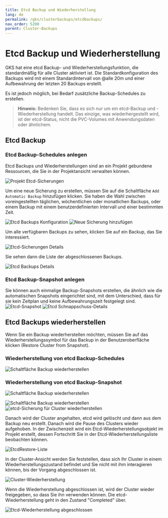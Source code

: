 ```yaml
---
title: Etcd Backup und Wiederherstellung
lang: de
permalink: /gks/clusterbackups/etcdbackups/
nav_order: 5200
parent: Cluster-Backups
---
```

<!-- LTeX:  language=de-DE -->

# Etcd Backup und Wiederherstellung

GKS hat eine etcd Backup- und Wiederherstellungsfunktion, die standardmäßig für alle Cluster aktiviert ist.
Die Standardkonfiguration des Backups wird mit einem Standardintervall von @alle 20m und einer Aufbewahrung der letzten 20 Backups erstellt.

Es ist jedoch möglich, bei Bedarf zusätzliche Backup-Schedules zu erstellen.

> **Hinweis:** Bedenken Sie, dass es sich *nur* um ein etcd-Backup und -Wiederherstellung handelt. Das einzige, was wiederhergestellt wird, ist der etcd-Status, nicht die PVC-Volumes mit Anwendungsdaten oder ähnlichem.

## Etcd Backup

### Etcd Backup-Schedules anlegen

Etcd Backups und Wiederherstellungen sind an ein Projekt gebundene Ressourcen, die Sie in der Projektansicht verwalten können.

![Projekt Etcd-Sicherungen](backup_1.png)

Um eine neue Sicherung zu erstellen, müssen Sie auf die Schaltfläche `Add Automatic Backup` hinzufügen klicken. Sie haben die Wahl zwischen voreingestellten täglichen, wöchentlichen oder monatlichen Backups, oder einem Backup mit einem benutzerdefinierten Intervall und einer bestimmten Zeit.

![Etcd Backups Konfiguration](backup_2.png)
![Neue Sicherung hinzufügen](backup_3.png)

Um alle verfügbaren Backups zu sehen, klicken Sie auf ein Backup, das Sie interessiert.

![Etcd-Sicherungen Details](backup_4.png)

Sie sehen dann die Liste der abgeschlossenen Backups.

![Etcd Backups Details](backup_5.png)

### Etcd Backup-Snapshot anlegen

Sie können auch einmalige Backup-Snapshots erstellen, die ähnlich wie die automatischen Snapshots eingerichtet sind, mit dem Unterschied, dass für sie kein Zeitplan und keine Aufbewahrungszeit festgelegt sind.
![Etcd-Snapshot](snapshot.png)
![Etcd Schnappschuss-Details](snapshot_details.png)

## Etcd Backups wiederherstellen

Wenn Sie ein Backup wiederherstellen möchten, müssen Sie auf das Wiederherstellungssymbol für das Backup in der Benutzeroberfläche klicken (Restore Cluster from Snapshot).

### Wiederherstellung von etcd Backup-Schedules

![Schaltfläche Backup wiederherstellen](backup_6.png)

### Wiederherstellung von etcd Backup-Snapshot

![Schaltfläche Backup wiederherstellen](restore_snapshot.png)

![Schaltfläche Backup wiederherstellen](backup_6.png)
![etcd-Sicherung für Cluster wiederherstellen](backup_7.png)

Danach wird der Cluster angehalten, etcd wird gelöscht und dann aus dem Backup neu erstellt. Danach wird die Pause des Clusters wieder aufgehoben.
In der Zwischenzeit wird ein Etcd-Wiederherstellungsobjekt im Projekt erstellt, dessen Fortschritt Sie in der Etcd-Wiederherstellungsliste beobachten können.

![EtcdRestore-Liste](backup_8.png)

In der Cluster-Ansicht werden Sie feststellen, dass sich Ihr Cluster in einem Wiederherstellungszustand befindet und Sie nicht mit ihm interagieren können, bis der Vorgang abgeschlossen ist.

![Cluster-Wiederherstellung](backup_9.png)

Wenn die Wiederherstellung abgeschlossen ist, wird der Cluster wieder freigegeben, so dass Sie ihn verwenden können.
Die etcd-Wiederherstellung geht in den Zustand "Completed" über.

![Etcd-Wiederherstellung abgeschlossen](backup_10.png)
